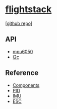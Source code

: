 # [flightstack](https://github.com/chutsu/fs)

[[github repo]][1]

## API
- [mpu6050](#api/mpu6050)
- [i2c](#api/i2c)

## Reference
- [Components](#ref/components)
- [PID](#ref/pid)
- [IMU](#ref/MPU6050/mpu6050)
- [ESC](#ref/qbrain)

[1]: http://github.com/chutsu/fs

